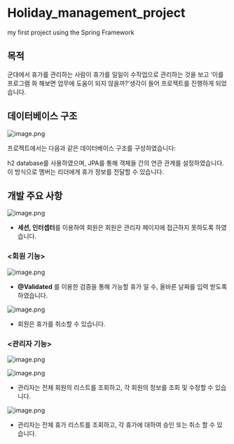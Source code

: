 # Holiday_management_project
my first project using the Spring Framework
## 목적

군대에서 휴가를 관리하는 사람이 휴가를 일일이 수작업으로 관리하는 것을 보고 ‘이를 프로그램 화 해보면 업무에 도움이 되지 않을까?’생각이 들어 프로젝트를 진행하게 되었습니다.

## 데이터베이스 구조

![image.png](https://prod-files-secure.s3.us-west-2.amazonaws.com/06e57708-263e-4489-b447-49c9c4fcac79/dd5e703d-fd2d-4cce-9cf3-fcc634083321/image.png)

프로젝트에서는 다음과 같은 데이터베이스 구조를 구성하였습니다:

h2 database를 사용하였으며, JPA를 통해 객체들 간의 연관 관계를 설정하였습니다. 이 방식으로 멤버는 리더에게 휴가 정보를 전달할 수 있습니다.

## 개발 주요 사항

![image.png](https://prod-files-secure.s3.us-west-2.amazonaws.com/06e57708-263e-4489-b447-49c9c4fcac79/3bf19517-0c06-4a65-a965-9662501ecb59/e21e93a1-23b4-41e8-b5a6-b74c6e613d15.png)

- **세션, 인터셉터**를 이용하여 회원은 회원은 관리자 페이지에 접근하지 못하도록 하였습니다.

### <회원 기능>

![image.png](https://prod-files-secure.s3.us-west-2.amazonaws.com/06e57708-263e-4489-b447-49c9c4fcac79/a1443468-0ce8-41f6-b6c9-c68bf8824aa0/image.png)

- **@Validated** 를 이용한 검증을 통해 가능할 휴가 일 수, 올바른 날짜를 입력 받도록 하였습니다.

![image.png](https://prod-files-secure.s3.us-west-2.amazonaws.com/06e57708-263e-4489-b447-49c9c4fcac79/40d311eb-4d30-44ce-93fe-492ac609f60b/2536a4b4-af66-4d26-937f-5c55e90cfa3b.png)

- 회원은 휴가를 취소할 수 있습니다.

### <관리자 기능>

![image.png](https://prod-files-secure.s3.us-west-2.amazonaws.com/06e57708-263e-4489-b447-49c9c4fcac79/0edae94e-71b2-4236-b234-8846aee3a991/image.png)

![image.png](https://prod-files-secure.s3.us-west-2.amazonaws.com/06e57708-263e-4489-b447-49c9c4fcac79/587fd20e-ab45-4d6f-9b5b-32df0ad5f2cc/image.png)

- 관리자는 전체 회원의 리스트를 조회하고, 각 회원의 정보를 조회 및 수정할 수 있습니다.

![image.png](https://prod-files-secure.s3.us-west-2.amazonaws.com/06e57708-263e-4489-b447-49c9c4fcac79/47c781d9-31fc-47ab-972c-a3f80ad045a0/image.png)

- 관리자는 전체 휴가 리스트를 조회하고, 각 휴가에 대하여 승인 또는 취소 할 수 있습니다.
